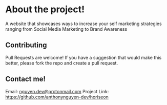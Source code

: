 # About the project!

A website that showcases ways to increase your self marketing strategies ranging from Social Media Marketing to Brand Awareness

## Contributing

Pull Requests are welcome! If you have a suggestion that would make this better, please fork the repo and create a pull request.

## Contact me!

Email: nguyen.dev@protonmail.com
Project Link: https://github.com/anthonynguyen-dev/horiseon
